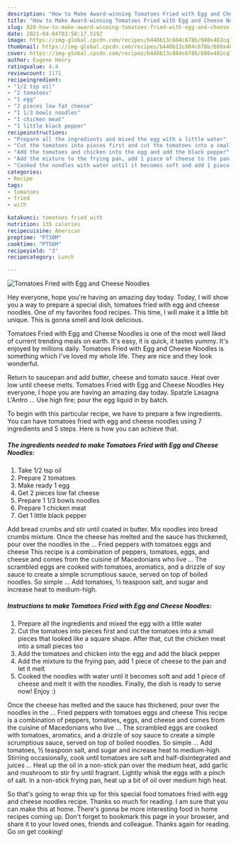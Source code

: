 ```yaml
---
description: "How to Make Award-winning Tomatoes Fried with Egg and Cheese Noodles"
title: "How to Make Award-winning Tomatoes Fried with Egg and Cheese Noodles"
slug: 828-how-to-make-award-winning-tomatoes-fried-with-egg-and-cheese-noodles
date: 2021-04-04T03:58:17.519Z
image: https://img-global.cpcdn.com/recipes/b448b13c884c678b/680x482cq70/tomatoes-fried-with-egg-and-cheese-noodles-recipe-main-photo.jpg
thumbnail: https://img-global.cpcdn.com/recipes/b448b13c884c678b/680x482cq70/tomatoes-fried-with-egg-and-cheese-noodles-recipe-main-photo.jpg
cover: https://img-global.cpcdn.com/recipes/b448b13c884c678b/680x482cq70/tomatoes-fried-with-egg-and-cheese-noodles-recipe-main-photo.jpg
author: Eugene Henry
ratingvalue: 4.4
reviewcount: 1171
recipeingredient:
- "1/2 tsp oil"
- "2 tomatoes"
- "1 egg"
- "2 pieces low fat cheese"
- "1 1/3 bowls noodles"
- "1 chicken meat"
- "1 little black pepper"
recipeinstructions:
- "Prepare all the ingredients and mixed the egg with a little water"
- "Cut the tomatoes into pieces first and cut the tomatoes into a small pieces that looked like a square shape. After that, cut the chicken meat into a small pieces too"
- "Add the tomatoes and chicken into the egg and add the black pepper"
- "Add the mixture to the frying pan, add 1 piece of cheese to the pan and let it melt"
- "Cooked the noodles with water until it becomes soft and add 1 piece of cheese and melt it with the noodles. Finally, the dish is ready to serve now! Enjoy :)"
categories:
- Recipe
tags:
- tomatoes
- fried
- with

katakunci: tomatoes fried with 
nutrition: 135 calories
recipecuisine: American
preptime: "PT30M"
cooktime: "PT56M"
recipeyield: "3"
recipecategory: Lunch

---
```



![Tomatoes Fried with Egg and Cheese Noodles](https://img-global.cpcdn.com/recipes/b448b13c884c678b/680x482cq70/tomatoes-fried-with-egg-and-cheese-noodles-recipe-main-photo.jpg)

Hey everyone, hope you're having an amazing day today. Today, I will show you a way to prepare a special dish, tomatoes fried with egg and cheese noodles. One of my favorites food recipes. This time, I will make it a little bit unique. This is gonna smell and look delicious.

Tomatoes Fried with Egg and Cheese Noodles is one of the most well liked of current trending meals on earth. It's easy, it is quick, it tastes yummy. It's enjoyed by millions daily. Tomatoes Fried with Egg and Cheese Noodles is something which I've loved my whole life. They are nice and they look wonderful.

Return to saucepan and add butter, cheese and tomato sauce. Heat over low until cheese melts. Tomatoes Fried with Egg and Cheese Noodles Hey everyone, I hope you are having an amazing day today. Spatzle Lasagna L&#39;Antro … Use high fire; pour the egg liquid in by batch.


To begin with this particular recipe, we have to prepare a few ingredients. You can have tomatoes fried with egg and cheese noodles using 7 ingredients and 5 steps. Here is how you can achieve that.

<!--inarticleads1-->

##### The ingredients needed to make Tomatoes Fried with Egg and Cheese Noodles:

1. Take 1/2 tsp oil
1. Prepare 2 tomatoes
1. Make ready 1 egg
1. Get 2 pieces low fat cheese
1. Prepare 1 1/3 bowls noodles
1. Prepare 1 chicken meat
1. Get 1 little black pepper


Add bread crumbs and stir until coated in butter. Mix noodles into bread crumbs mixture. Once the cheese has melted and the sauce has thickened, pour over the noodles in the … Fried peppers with tomatoes eggs and cheese This recipe is a combination of peppers, tomatoes, eggs, and cheese and comes from the cuisine of Macedonians who live … The scrambled eggs are cooked with tomatoes, aromatics, and a drizzle of soy sauce to create a simple scrumptious sauce, served on top of boiled noodles. So simple … Add tomatoes, ½ teaspoon salt, and sugar and increase heat to medium-high. 

<!--inarticleads2-->

##### Instructions to make Tomatoes Fried with Egg and Cheese Noodles:

1. Prepare all the ingredients and mixed the egg with a little water
1. Cut the tomatoes into pieces first and cut the tomatoes into a small pieces that looked like a square shape. After that, cut the chicken meat into a small pieces too
1. Add the tomatoes and chicken into the egg and add the black pepper
1. Add the mixture to the frying pan, add 1 piece of cheese to the pan and let it melt
1. Cooked the noodles with water until it becomes soft and add 1 piece of cheese and melt it with the noodles. Finally, the dish is ready to serve now! Enjoy :)


Once the cheese has melted and the sauce has thickened, pour over the noodles in the … Fried peppers with tomatoes eggs and cheese This recipe is a combination of peppers, tomatoes, eggs, and cheese and comes from the cuisine of Macedonians who live … The scrambled eggs are cooked with tomatoes, aromatics, and a drizzle of soy sauce to create a simple scrumptious sauce, served on top of boiled noodles. So simple … Add tomatoes, ½ teaspoon salt, and sugar and increase heat to medium-high. Stirring occasionally, cook until tomatoes are soft and half-disintegrated and juices … Heat up the oil in a non-stick pan over the medium heat, add garlic and mushroom to stir fry until fragrant. Lightly whisk the eggs with a pinch of salt. In a non-stick frying pan, heat up a bit of oil over medium high heat. 

So that's going to wrap this up for this special food tomatoes fried with egg and cheese noodles recipe. Thanks so much for reading. I am sure that you can make this at home. There's gonna be more interesting food in home recipes coming up. Don't forget to bookmark this page in your browser, and share it to your loved ones, friends and colleague. Thanks again for reading. Go on get cooking!
